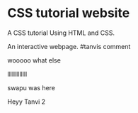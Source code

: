 # CSS tutorial website
 A CSS tutorial Using HTML and CSS.
 
 An interactive webpage.
#tanvis comment
 
wooooo what else 

lllllllllllll

swapu was here

Heyy
Tanvi 2
